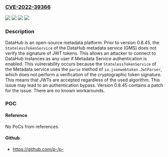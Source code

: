 ### [CVE-2022-39366](https://cve.mitre.org/cgi-bin/cvename.cgi?name=CVE-2022-39366)
![](https://img.shields.io/static/v1?label=Product&message=datahub&color=blue)
![](https://img.shields.io/static/v1?label=Version&message=n%2Fa&color=blue)
![](https://img.shields.io/static/v1?label=Vulnerability&message=CWE-287%3A%20Improper%20Authentication&color=brighgreen)
![](https://img.shields.io/static/v1?label=Vulnerability&message=CWE-303%3A%20Incorrect%20Implementation%20of%20Authentication%20Algorithm&color=brighgreen)

### Description

DataHub is an open-source metadata platform. Prior to version 0.8.45, the `StatelessTokenService` of the DataHub metadata service (GMS) does not verify the signature of JWT tokens. This allows an attacker to connect to DataHub instances as any user if Metadata Service authentication is enabled. This vulnerability occurs because the `StatelessTokenService` of the Metadata service uses the `parse` method of `io.jsonwebtoken.JwtParser`, which does not perform a verification of the cryptographic token signature. This means that JWTs are accepted regardless of the used algorithm. This issue may lead to an authentication bypass. Version 0.8.45 contains a patch for the issue. There are no known workarounds.

### POC

#### Reference
No PoCs from references.

#### Github
- https://github.com/p-/p-

